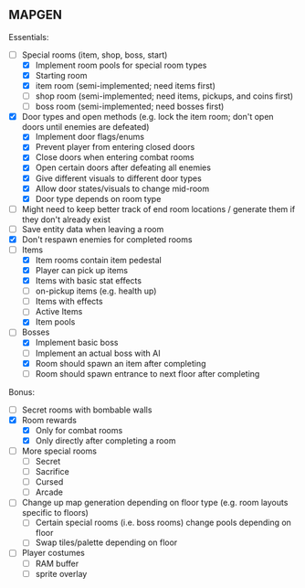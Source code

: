 ## MAPGEN

Essentials:
- [ ] Special rooms (item, shop, boss, start)
    * [X] Implement room pools for special room types
    * [X] Starting room
    * [X] item room (semi-implemented; need items first)
    * [ ] shop room (semi-implemented; need items, pickups, and coins first)
    * [ ] boss room (semi-implemented; need bosses first)
- [X] Door types and open methods (e.g. lock the item room; don't open doors until enemies are defeated)
    * [X] Implement door flags/enums
    * [X] Prevent player from entering closed doors
    * [X] Close doors when entering combat rooms
    * [X] Open certain doors after defeating all enemies
    * [X] Give different visuals to different door types
    * [X] Allow door states/visuals to change mid-room
    * [X] Door type depends on room type
- [ ] Might need to keep better track of end room locations / generate them if they don't already exist
- [ ] Save entity data when leaving a room
- [X] Don't respawn enemies for completed rooms
- [ ] Items
    * [X] Item rooms contain item pedestal
    * [X] Player can pick up items
    * [X] Items with basic stat effects
    * [ ] on-pickup items (e.g. health up)
    * [ ] Items with effects
    * [ ] Active Items
    * [X] Item pools
- [ ] Bosses
    * [X] Implement basic boss
    * [ ] Implement an actual boss with AI
    * [X] Room should spawn an item after completing
    * [ ] Room should spawn entrance to next floor after completing

Bonus:
- [ ] Secret rooms with bombable walls
- [X] Room rewards
    * [X] Only for combat rooms
    * [X] Only directly after completing a room
- [ ] More special rooms
    * [ ] Secret
    * [ ] Sacrifice
    * [ ] Cursed
    * [ ] Arcade
- [ ] Change up map generation depending on floor type (e.g. room layouts specific to floors)
    * [ ] Certain special rooms (i.e. boss rooms) change pools depending on floor
    * [ ] Swap tiles/palette depending on floor
- [ ] Player costumes
    * [ ] RAM buffer
    * [ ] sprite overlay